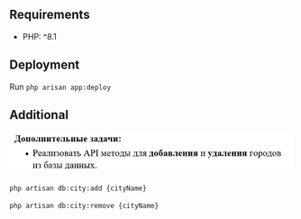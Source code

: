 ## Requirements

* PHP: ^8.1

## Deployment

Run `php arisan app:deploy`

## Additional
![img.png](_readme/img.png)

`php artisan db:city:add {cityName}`

`php artisan db:city:remove {cityName}`
